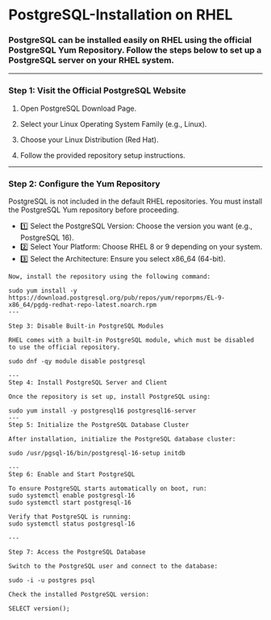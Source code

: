 # PostgreSQL-Installation on RHEL

### PostgreSQL can be installed easily on RHEL using the official PostgreSQL Yum Repository. Follow the steps below to set up a PostgreSQL server on your RHEL system.
 
 
---
 
### Step 1: Visit the Official PostgreSQL Website
 
1. Open PostgreSQL Download Page.
 
 
2. Select your Linux Operating System Family (e.g., Linux).
 
 
3. Choose your Linux Distribution (Red Hat).
 
 
4. Follow the provided repository setup instructions.

---
 
### Step 2: Configure the Yum Repository
 
PostgreSQL is not included in the default RHEL repositories. You must install the PostgreSQL Yum repository before proceeding.
 
- 1️⃣ Select the PostgreSQL Version: Choose the version you want (e.g., PostgreSQL 16).
- 2️⃣ Select Your Platform: Choose RHEL 8 or 9 depending on your system.
- 3️⃣ Select the Architecture: Ensure you select x86_64 (64-bit).
```
Now, install the repository using the following command:
 
sudo yum install -y https://download.postgresql.org/pub/repos/yum/reporpms/EL-9-x86_64/pgdg-redhat-repo-latest.noarch.rpm
---
 
Step 3: Disable Built-in PostgreSQL Modules
 
RHEL comes with a built-in PostgreSQL module, which must be disabled to use the official repository.
 
sudo dnf -qy module disable postgresql

---
Step 4: Install PostgreSQL Server and Client
 
Once the repository is set up, install PostgreSQL using:
 
sudo yum install -y postgresql16 postgresql16-server
---
Step 5: Initialize the PostgreSQL Database Cluster
 
After installation, initialize the PostgreSQL database cluster:
 
sudo /usr/pgsql-16/bin/postgresql-16-setup initdb
 
---
Step 6: Enable and Start PostgreSQL
 
To ensure PostgreSQL starts automatically on boot, run:
sudo systemctl enable postgresql-16
sudo systemctl start postgresql-16
 
Verify that PostgreSQL is running:
sudo systemctl status postgresql-16
 
---
 
Step 7: Access the PostgreSQL Database
 
Switch to the PostgreSQL user and connect to the database:
 
sudo -i -u postgres psql
 
Check the installed PostgreSQL version:
 
SELECT version();

```
 

